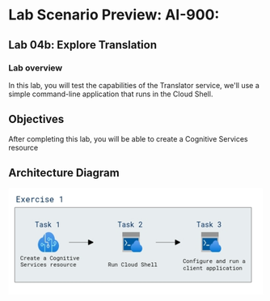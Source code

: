 # Lab Scenario Preview: AI-900: 

## Lab 04b: Explore Translation

### Lab overview

In this lab, you will test the capabilities of the Translator service, we'll use a simple command-line application that runs in the Cloud Shell.

## Objectives
  
After completing this lab, you will be able to create a Cognitive Services resource

## Architecture Diagram

  ![](media/Module4b.png)
